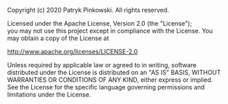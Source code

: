 Copyright (c) 2020 Patryk Pinkowski. All rights reserved.

Licensed under the Apache License, Version 2.0 (the "License");<br>
you may not use this project except in compliance with the License.
You may obtain a copy of the License at

http://www.apache.org/licenses/LICENSE-2.0

Unless required by applicable law or agreed to in writing, software
distributed under the License is distributed on an "AS IS" BASIS,
WITHOUT WARRANTIES OR CONDITIONS OF ANY KIND, either express or implied.
See the License for the specific language governing permissions and
limitations under the License.

